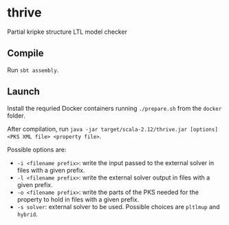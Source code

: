 # thrive
Partial kripke structure LTL model checker

## Compile

Run `sbt assembly`.

## Launch

Install the requried Docker containers running `./prepare.sh`
from the `docker` folder.

After compilation, 
run `java -jar target/scala-2.12/thrive.jar [options] <PKS XML file> <property file>`.

Possible options are:

* `-i <filename prefix>`: write the input passed to the external solver in files with a given prefix.
* `-l <filename prefix>`: write the external solver output in files with a given prefix.
* `-o <filename prefix>`: write the parts of the PKS needed for the property to hold in files with a given prefix.
* `-s solver`: external solver to be used. Possible choices are `pltlmup` and `hybrid`.

